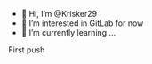 - 👋 Hi, I’m @Krisker29
- 👀 I’m interested in GitLab for now
- 🌱 I’m currently learning ...

First push

<!---
Krisker29/Krisker29 is a ✨ special ✨ repository because its `README.md` (this file) appears on your GitHub profile.
You can click the Preview link to take a look at your changes.
--->
